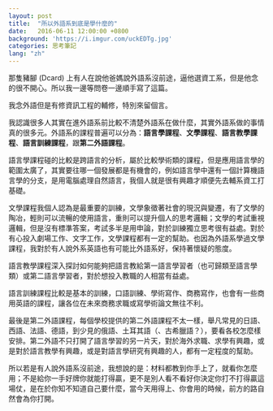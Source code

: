 ```yaml
---
layout: post
title:  "所以外語系到底是學什麼的"
date:   2016-06-11 12:00:00 +0800
background: 'https://i.imgur.com/uckEDTg.jpg'
categories: 思考筆記
lang: "zh"
---
```


那隻豬腳 (Dcard) 上有人在說他爸媽說外語系沒前途，逼他選資工系，但是他念的很不開心。所以我一邊等問卷一邊順手寫了這篇。

我念外語但是有修資訊工程的輔修，特別來留個言。

我認識很多人其實在進外語系前比較不清楚外語系在做什麼，其實外語系做的事情真的很多元。外語系的課程普遍可以分為：**語言學課程**、**文學課程**、**語言教學課程**、**語言訓練課程**，跟**第二外語課程**。

語言學課程碰的比較是跨語言的分析，屬於比較學術類的課程，但是應用語言學的範圍太廣了，其實要往哪一個發展都是有機會的，例如語言學中還有一個計算機語言學的分支，是用電腦處理自然語言，我個人就是很有興趣才順便先去輔系資工打基礎。

文學課程我個人認為是最重要的訓練，文學象徵著社會的現況與變遷，有了文學的陶冶，輕則可以流暢的使用語言，重則可以提升個人的思考邏輯；文學的考試重視邏輯，但是沒有標準答案，考試多半是用申論，對於訓練獨立思考很有益處。對於有心投入劇場工作、文字工作，文學課程都有一定的幫助。也因為外語系學過文學課程，我對於有人說外系英語也有可能比外語系好，保持著懷疑的態度。

語言教學課程深入探討如何能夠把語言教給第一語言學習者（也可歸類至語言學類）或第二語言學習者，對於想投入教職的人相當有益處。

語言訓練課程比較是基本的訓練，口語訓練、學術寫作、商務寫作，也會有一些商用英語的課程，讓各位在未來商務求職或寫學術論文無往不利。

最後是第二外語課程，每個學校提供的第二外語課程不太一樣，舉凡常見的日語、西語、法語、德語，到少見的俄語、土耳其語（、古希臘語？），要看各校怎麼樣安排。第二外語不只打開了語言學習的另一片天，對於海外求職、求學有興趣，或是對於語言教學有興趣，或是對語言學研究有興趣的人，都有一定程度的幫助。

所以若是有人說外語系沒前途，我想說的是：材料都教到你手上了，就看你怎麼用；不是給你一手好牌你就能打得贏，更不是別人看不看好你決定你打不打得贏這場仗，是在於你知不知道自己要什麼，當今天用得上、你會用的時候，前方的路自然會為你打開。
